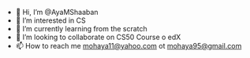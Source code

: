 - 👋 Hi, I’m @AyaMShaaban
- 👀 I’m interested in CS
- 🌱 I’m currently learning from the scratch
- 💞️ I’m looking to collaborate on CS50 Course o edX
- 📫 How to reach me mohaya11@yahoo.com ot mohaya95@gmail.com

<!---
AyaMShaaban/AyaMShaaban is a ✨ special ✨ repository because its `README.md` (this file) appears on your GitHub profile.
You can click the Preview link to take a look at your changes.
--->
